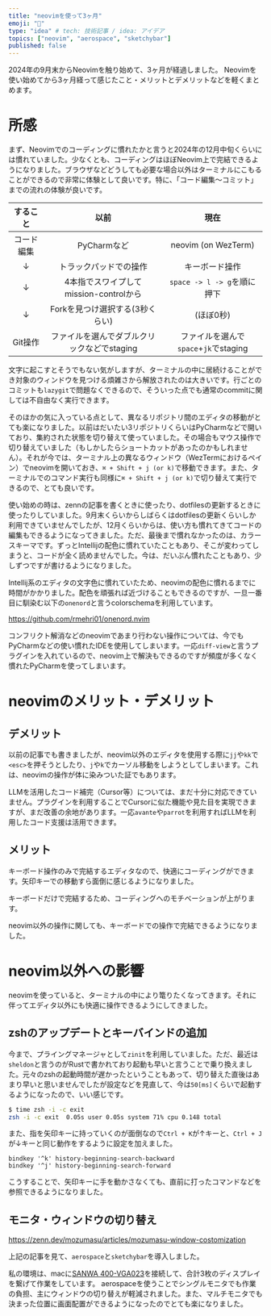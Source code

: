 ```yaml
---
title: "neovimを使って3ヶ月"
emoji: "🏃"
type: "idea" # tech: 技術記事 / idea: アイデア
topics: ["neovim", "aerospace", "sketchybar"]
published: false
---
```


2024年の9月末からNeovimを触り始めて、3ヶ月が経過しました。
Neovimを使い始めてから3ヶ月経って感じたこと・メリットとデメリットなどを軽くまとめます。

# 所感

まず、Neovimでのコーディングに慣れたかと言うと2024年の12月中旬くらいには慣れていました。少なくとも、コーディングはほぼNeovim上で完結できるようになりました。ブラウザなどどうしても必要な場合以外はターミナルにこもることができるので非常に体験として良いです。特に、「コード編集〜コミット」までの流れの体験が良いです。

| すること | 以前 | 現在 |
|:---:|:---:|:---:|
| コード編集 | PyCharmなど | neovim (on WezTerm) |
| ↓ | トラックパッドでの操作 | キーボード操作 |
| ↓ | 4本指でスワイプしてmission-controlから | `space -> l -> g`を順に押下 |
| ↓ | Forkを見つけ選択する(3秒くらい) | (ほぼ0秒) |
| Git操作 | ファイルを選んでダブルクリックなどでstaging | ファイルを選んで`space`+`jk`でstaging |

文字に起こすとそうでもない気がしますが、ターミナルの中に居続けることができ対象のウィンドウを見つける煩雑さから解放されたのは大きいです。行ごとのコミットも`lazygit`で問題なくできるので、そういった点でも通常のcommitに関しては不自由なく実行できます。

そのほかの気に入っている点として、異なるリポジトリ間のエディタの移動がとても楽になりました。以前はだいたい3リポジトリくらいはPyCharmなどで開いており、集約された状態を切り替えて使っていました。その場合もマウス操作で切り替えていました（もしかしたらショートカットがあったのかもしれません）。それが今では、ターミナル上の異なるウィンドウ（WezTermにおけるペイン）でneovimを開いておき、`⌘ + Shift + j (or k)`で移動できます。また、ターミナルでのコマンド実行も同様に`⌘ + Shift + j (or k)`で切り替えて実行できるので、とても良いです。

使い始めの時は、zennの記事を書くときに使ったり、dotfilesの更新するときに使ったりしていました。9月末くらいからしばらくはdotfilesの更新くらいしか利用できていませんでしたが、12月くらいからは、使い方も慣れてきてコードの編集もできるようになってきました。ただ、最後まで慣れなかったのは、カラースキーマです。ずっとIntellijの配色に慣れていたこともあり、そこが変わってしまうと、コードが全く読めませんでした。今は、だいぶん慣れたこともあり、少しずつですが書けるようになりました。

Intellij系のエディタの文字色に慣れていたため、neovimの配色に慣れるまでに時間がかかりました。配色を頑張れば近づけることもできるのですが、一旦一番目に馴染む以下の`onenord`と言うcolorschemaを利用しています。

https://github.com/rmehri01/onenord.nvim


コンフリクト解消などのneovimであまり行わない操作については、今でもPyCharmなどの使い慣れたIDEを使用してしまいます。一応`diff-view`と言うプラグインを入れているので、neovim上で解決もできるのですが頻度が多くなく慣れたPyCharmを使ってしまいます。

# neovimのメリット・デメリット

## デメリット

以前の記事でも書きましたが、neovim以外のエディタを使用する際に`jj`や`kk`で`<esc>`を押そうとしたり、`j`や`k`でカーソル移動をしようとしてしまいます。これは、neovimの操作が体に染みついた証でもあります。

LLMを活用したコード補完（Cursor等）については、まだ十分に対応できていません。プラグインを利用することでCursorに似た機能や見た目を実現できますが、まだ改善の余地があります。一応`avante`や`parrot`を利用すればLLMを利用したコード支援は活用できます。


## メリット

キーボード操作のみで完結するエディタなので、快適にコーディングができます。矢印キーでの移動すら面倒に感じるようになりました。

キーボードだけで完結するため、コーディングへのモチベーションが上がります。

neovim以外の操作に関しても、キーボードでの操作で完結できるようになりました。

# neovim以外への影響

neovimを使っていると、ターミナルの中により篭りたくなってきます。それに伴ってエディタ以外にも快適に操作できるようにしてきました。

## zshのアップデートとキーバインドの追加

今まで、プライングマネージャとして`zinit`を利用していました。ただ、最近は`sheldon`と言うのがRustで書かれており起動も早いと言うことで乗り換えました。元々のzshの起動時間が遅かったということもあって、切り替えた直後はあまり早いと思いませんでしたが設定などを見直して、今は`50[ms]`くらいで起動するようになったので、いい感じです。

```sh
$ time zsh -i -c exit
zsh -i -c exit  0.05s user 0.05s system 71% cpu 0.148 total
```


また、指を矢印キーに持っていくのが面倒なので`Ctrl + K`が↑キーと、`Ctrl + J`が↓キーと同じ動作をするように設定を加えました。

```txt: zshrc
bindkey '^k' history-beginning-search-backward
bindkey '^j' history-beginning-search-forward
```

こうすることで、矢印キーに手を動かさなくても、直前に打ったコマンドなどを参照できるようになりました。

## モニタ・ウィンドウの切り替え

https://zenn.dev/mozumasu/articles/mozumasu-window-costomization

上記の記事を見て、`aerospace`と`sketchybar`を導入しました。

私の環境は、macに[SANWA 400-VGA023](https://direct.sanwa.co.jp/ItemPage/400-VGA023)を接続して、合計3枚のディスプレイを繋げて作業をしています。
aerospaceを使うことでシングルモニタでも作業の負担、主にウィンドウの切り替えが軽減されました。また、マルチモニタでも決まった位置に画面配置ができるようになったのでとても楽になりました。

